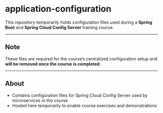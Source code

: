 # application-configuration

This repository temporarily holds configuration files used during a **Spring Boot** and **Spring Cloud Config Server** training course.

---

## Note

These files are required for the course’s centralized configuration setup and **will be removed once the course is completed**.

---

## About

- Contains configuration files for Spring Cloud Config Server used by microservices in the course  
- Hosted here temporarily to enable course exercises and demonstrations
